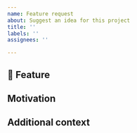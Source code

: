 ```yaml
---
name: Feature request
about: Suggest an idea for this project
title: ''
labels: ''
assignees: ''

---
```


## 🚀 Feature

<!-- A clear and concise description of the feature proposal.
Please provide a link to the paper and code in case they exist. -->

## Motivation

<!-- Please outline the motivation for the proposal. 
Is your feature request related to a problem? e.g., 
I'm always frustrated when [...]. If this is related to another GitHub issue, please link here too. -->

## Additional context

<!-- Add any other context or screenshots about the feature request here. -->
